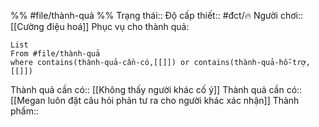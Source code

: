 %%
#file/thành-quả
%%
Trạng thái:: 
Độ cấp thiết:: #đct/🔥
Người chơi:: 
[[Cường điệu hoá]] 
Phục vụ cho thành quả:
```dataview
List 
From #file/thành-quả 
where contains(thành-quả-cần-có,[[]]) or contains(thành-quả-hỗ-trợ,[[]]) 
```
Thành quả cần có:: [[Không thấy người khác cố ý]]
Thành quả cần có:: [[Megan luôn đặt câu hỏi phản tư ra cho người khác xác nhận]]
Thành phẩm:: 
